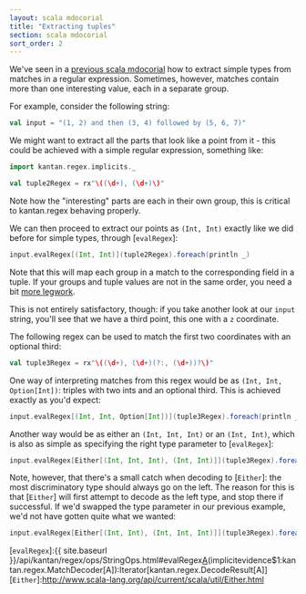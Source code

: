 ```yaml
---
layout: scala mdocorial
title: "Extracting tuples"
section: scala mdocorial
sort_order: 2
---
```

We've seen in a [previous scala mdocorial](primitive_types.html) how to extract simple types from matches in a regular
expression. Sometimes, however, matches contain more than one interesting value, each in a separate group.

For example, consider the following string:

```scala mdoc:silent
val input = "(1, 2) and then (3, 4) followed by (5, 6, 7)"
```

We might want to extract all the parts that look like a point from it - this could be achieved with a simple regular
expression, something like:

```scala mdoc:silent
import kantan.regex.implicits._

val tuple2Regex = rx"\((\d+), (\d+)\)"
```

Note how the "interesting" parts are each in their own group, this is critical to kantan.regex behaving properly.


We can then proceed to extract our points as `(Int, Int)` exactly like we did before for simple types, through
[`evalRegex`]:

```scala mdoc
input.evalRegex[(Int, Int)](tuple2Regex).foreach(println _)
```

Note that this will map each group in a match to the corresponding field in a tuple. If your groups and tuple
values are not in the same order, you need a bit [more legwork](case_classes.html).

This is not entirely satisfactory, though: if you take another look at our `input` string, you'll see that we have a
third point, this one with a `z` coordinate.

The following regex can be used to match the first two coordinates with an optional third:

```scala mdoc:silent
val tuple3Regex = rx"\((\d+), (\d+)(?:, (\d+))?\)"
```

One way of interpreting matches from this regex would be as `(Int, Int, Option[Int])`: triples with two ints and an
optional third. This is achieved exactly as you'd expect:

```scala mdoc
input.evalRegex[(Int, Int, Option[Int])](tuple3Regex).foreach(println _)
```

Another way would be as either an `(Int, Int, Int)` or an `(Int, Int)`, which is also as simple as specifying the
right type parameter to [`evalRegex`]:

```scala mdoc
input.evalRegex[Either[(Int, Int, Int), (Int, Int)]](tuple3Regex).foreach(println _)
```

Note, however, that there's a small catch when decoding to [`Either`]: the most discriminatory type should always go
on the left. The reason for this is that [`Either`] will first attempt to decode as the left type, and stop there if
successful.  If we'd swapped the type parameter in our previous example, we'd not have gotten quite what we wanted:

```scala mdoc
input.evalRegex[Either[(Int, Int), (Int, Int, Int)]](tuple3Regex).foreach(println _)
```

[`evalRegex`]:{{ site.baseurl }}/api/kantan/regex/ops/StringOps.html#evalRegex[A](p:kantan.regex.Pattern)(implicitevidence$1:kantan.regex.MatchDecoder[A]):Iterator[kantan.regex.DecodeResult[A]]
[`Either`]:http://www.scala-lang.org/api/current/scala/util/Either.html
